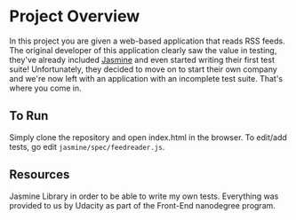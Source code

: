 # Project Overview
In this project you are given a web-based application that reads RSS feeds. The original developer of this application clearly saw the value in testing, they've already included [Jasmine](http://jasmine.github.io/) and even started writing their first test suite! Unfortunately, they decided to move on to start their own company and we're now left with an application with an incomplete test suite. That's where you come in.
## To Run ##
Simply clone the repository and open index.html in the browser. To edit/add tests, go edit ```jasmine/spec/feedreader.js```. 
## Resources ##
Jasmine Library in order to be able to write my own tests. Everything was provided to us by Udacity as part of the Front-End nanodegree program. 
